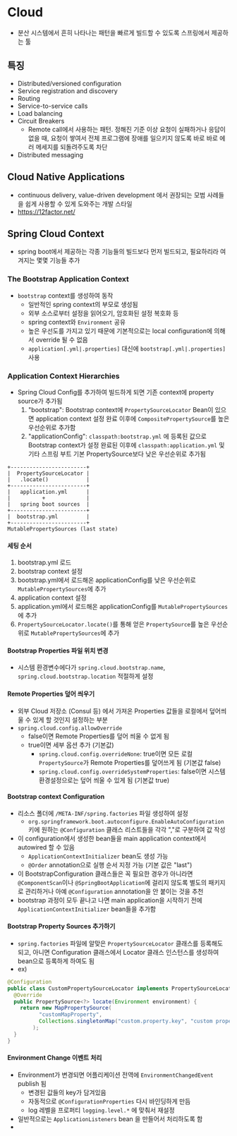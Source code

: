 # Cloud

- 분산 시스템에서 흔히 나타나는 패턴을 빠르게 빌드할 수 있도록 스프링에서 제공하는 툴

## 특징

- Distributed/versioned configuration
- Service registration and discovery
- Routing
- Service-to-service calls
- Load balancing
- Circuit Breakers
  - Remote call에서 사용하는 패턴. 정해진 기준 이상 요청이 실패하거나 응답이 없을 때, 요청이 쌓여서 전체 프로그램에 장애를 일으키지 않도록 바로 바로 에러 메세지를 되돌려주도록 차단 
- Distributed messaging

## Cloud Native Applications

- continuous delivery, value-driven development 에서 권장되는 모범 사례들을 쉽게 사용할 수 있게 도와주는 개발 스타일
- https://12factor.net/

## Spring Cloud Context

- spring boot에서 제공하는 각종 기능들의 빌드보다 먼저 빌드되고, 필요하리라 여겨지는 몇몇 기능들 추가

### The Bootstrap Application Context

- `bootstrap` context를 생성하여 동작
  - 일반적인 spring context의 부모로 생성됨
  - 외부 소스로부터 설정을 읽어오기, 암호화된 설정 복호화 등
  - spring context와 `Environment` 공유
  - 높은 우선도를 가지고 있기 때문에 기본적으로는 local configuration에 의해서 override 될 수 없음
  - `application[.yml|.properties]` 대신에 `bootstrap[.yml|.properties]` 사용

### Application Context Hierarchies

- Spring Cloud Config를 추가하여 빌드하게 되면 기존 context에 property source가 추가됨
  1. "bootstrap": Bootstrap context에 `PropertySourceLocator` Bean이 있으면 application context 설정 완료 이후에 `CompositePropertySource`를 높은 우선순위로 추가함
  2. "applicationConfig": `classpath:bootstrap.yml` 에 등록된 값으로 Bootstrap context가 설정 완료된 이후에 `classpath:application.yml` 및 기타 스프링 부트 기본 PropertySource보다 낮은 우선순위로 추가됨

```
+------------------------+
|  PropertySourceLocator |
|   .locate()            |
+------------------------+
|   application.yml      |
|          +             |
|   spring boot sources  |
+------------------------+
|  bootstrap.yml         |
+------------------------+
MutablePropertySources (last state)
```

#### 세팅 순서

1. bootstrap.yml 로드
2. bootstrap context 설정
3. bootstrap.yml에서 로드해온 applicationConfig를 낮은 우선순위로 `MutablePropertySources`에 추가
4. application context 설정
5. application.yml에서 로드해온 applicationConfig를 `MutablePropertySources`에 추가
6. `PropertySourceLocator.locate()`를 통해 얻은 `PropertySource`를 높은 우선순위로 `MutablePropertySources`에 추가

#### Bootstrap Properties 파일 위치 변경

- 시스템 환경변수에다가 `spring.cloud.bootstrap.name`, `spring.cloud.bootstrap.location` 적절하게 설정

#### Remote Properties 덮어 씌우기

- 외부 Cloud 저장소 (Consul 등) 에서 가져온 Properties 값들을 로컬에서 덮어씌울 수 있게 할 것인지 설정하는 부분
- `spring.cloud.config.allowOverride`
  - false이면 Remote Properties를 덮어 씌울 수 없게 됨
  - true이면 세부 옵션 추가 (기본값)
    - `spring.cloud.config.overrideNone`: true이면 모든 로컬 `PropertySource`가 Remote Properties를 덮어쓰게 됨 (기본값 false)
    - `spring.cloud.config.overrideSystemProperties`: false이면 시스템 환경설정으로는 덮어 씌울 수 있게 됨 (기본값 true)

#### Bootstrap context Configuration

- 리소스 폴더에 `/META-INF/spring.factories` 파일 생성하여 설정
  - `org.springframework.boot.autoconfigure.EnableAutoConfiguration` 키에 원하는 `@Configuration` 클래스 리스트들을 각각 ","로 구분하여 값 작성
- 이 configuration에서 생성한 bean들을 main application context에서 autowired 할 수 있음
  - `ApplicationContextInitializer` bean도 생성 가능
  - `@Order` annotation으로 실행 순서 지정 가능 (기본 값은 "last")
- 이 BootstrapConfiguration 클래스들은 꼭 필요한 경우가 아니라면 `@ComponentScan`이나 `@SpringBootApplication`에 걸리지 않도록 별도의 패키지로 관리하거나 아예 `@Configuration` annotation을 안 붙이는 것을 추천
- bootstrap 과정이 모두 끝나고 나면 main application을 시작하기 전에 `ApplicationContextInitializer` bean들을 추가함

#### Bootstrap Property Sources 추가하기

- `spring.factories` 파일에 알맞은 `PropertySourceLocator` 클래스를 등록해도 되고, 아니면 Configuration 클래스에서 Locator 클래스 인스턴스를 생성하여 bean으로 등록하게 하여도 됨
- ex)

``` java
@Configuration
public class CustomPropertySourceLocator implements PropertySourceLocator {
  @Override
  public PropertySource<?> locate(Environment environment) {
    return new MapPropertySource(
          "customMapProperty",
          Collections.singletonMap("custom.property.key", "custom property value")
        );
  }
}
```

#### Environment Change 이벤트 처리 

- Environment가 변경되면 어플리케이션 전역에 `EnvironmentChangedEvent` publish 됨
  - 변경된 값들의 key가 담겨있음
  - 자동적으로 `@ConfigurationProperties` 다시 바인딩하게 만듬
  - log 레벨을 프로퍼티 `logging.level.*` 에 맞춰서 재설정
- 일반적으로는 `ApplicationListeners` bean 을 만들어서 처리하도록 함
- 